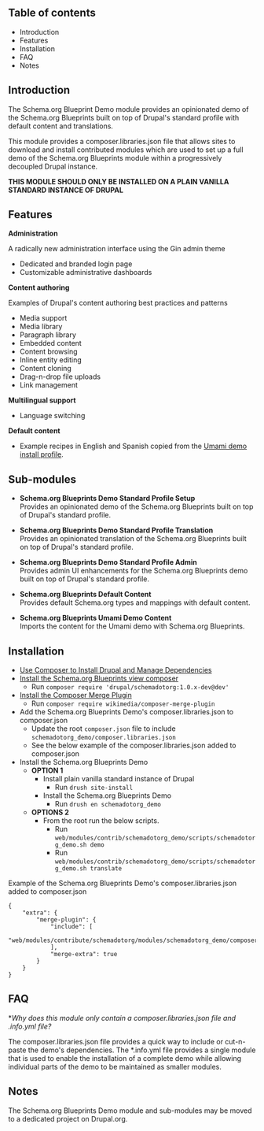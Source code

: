 Table of contents
-----------------

* Introduction
* Features
* Installation
* FAQ
* Notes


Introduction
------------

The Schema.org Blueprint Demo module provides an opinionated demo of the 
Schema.org Blueprints built on top of Drupal's standard profile with default 
content and translations.

This module provides a composer.libraries.json file that allows sites to 
download and install contributed modules which are used to set up a full demo 
of the Schema.org Blueprints module within a progressively decoupled 
Drupal instance.

**THIS MODULE SHOULD ONLY BE INSTALLED ON A PLAIN VANILLA STANDARD
INSTANCE OF DRUPAL**


Features
--------

**Administration**  

A radically new administration interface using the Gin admin theme

- Dedicated and branded login page 
- Customizable administrative dashboards

**Content authoring**  

Examples of Drupal's content authoring best practices and patterns

- Media support
- Media library
- Paragraph library
- Embedded content
- Content browsing
- Inline entity editing
- Content cloning
- Drag-n-drop file uploads
- Link management

**Multilingual support**  

- Language switching

**Default content**  

- Example recipes in English and Spanish copied from the 
  [Umami demo install profile](https://www.drupal.org/docs/umami-drupal-demonstration-installation-profile).


Sub-modules
-----------

- **Schema.org Blueprints Demo Standard Profile Setup**  
  Provides an opinionated demo of the Schema.org Blueprints built on top of Drupal's standard profile.

- **Schema.org Blueprints Demo Standard Profile Translation**  
  Provides an opinionated translation of the Schema.org Blueprints built on top of Drupal's standard profile.

- **Schema.org Blueprints Demo Standard Profile Admin**  
  Provides admin UI enhancements for the Schema.org Blueprints demo built on top of Drupal's standard profile.

- **Schema.org Blueprints Default Content**  
  Provides default Schema.org types and mappings with default content.

- **Schema.org Blueprints Umami Demo Content**  
  Imports the content for the Umami demo with Schema.org Blueprints.


Installation
------------

- [Use Composer to Install Drupal and Manage Dependencies](https://www.drupal.org/docs/develop/using-composer/manage-dependencies)
- [Install the Schema.org Blueprints view composer](https://www.drupal.org/project/schemadotorg/releases/1.0.x-dev)
  - Run `composer require 'drupal/schemadotorg:1.0.x-dev@dev'`
- [Install the Composer Merge Plugin](https://github.com/wikimedia/composer-merge-plugin)
  - Run `composer require wikimedia/composer-merge-plugin`
- Add the Schema.org Blueprints Demo's composer.libraries.json to composer.json
  - Update the root `composer.json` file to include `schemadotorg_demo/composer.libraries.json`
  - See the below example of the composer.libraries.json added to composer.json
- Install the Schema.org Blueprints Demo
  - **OPTION 1**
    - Install plain vanilla standard instance of Drupal
      - Run `drush site-install`
    - Install the Schema.org Blueprints Demo
      - Run `drush en schemadotorg_demo`
  - **OPTIONS 2**
    - From the root run the below scripts.
      - Run `web/modules/contrib/schemadotorg_demo/scripts/schemadotorg_demo.sh demo`
      - Run `web/modules/contrib/schemadotorg_demo/scripts/schemadotorg_demo.sh translate`

Example of the Schema.org Blueprints Demo's composer.libraries.json added to composer.json

    {
        "extra": {
            "merge-plugin": {
                "include": [
                    "web/modules/contribute/schemadotorg/modules/schemadotorg_demo/composer.libraries.json",
                ],
                "merge-extra": true
            }
        }
    }


FAQ
---

**Why does this module only contain a composer.libraries.json file and *.info.yml file?**

The composer.libraries.json file provides a quick way to include or cut-n-paste
the demo's dependencies. The *.info.yml file provides a single module that is 
used to enable the installation of a complete demo while allowing individual 
parts of the demo to be maintained as smaller modules.


Notes
-----

The Schema.org Blueprints Demo module and sub-modules may be moved to a 
dedicated project on Drupal.org.
